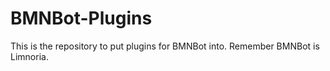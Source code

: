 BMNBot-Plugins
==============

This is the repository to put plugins for BMNBot into. Remember BMNBot is Limnoria.

